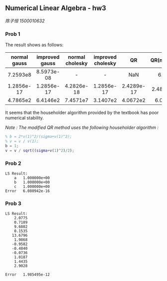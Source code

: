 ## Numerical Linear Algebra - hw3

_陈子恒 1500010632_

### Prob 1

The result shows as follows:

| normal gauss | improved gauss | normal cholesky | improved cholesky |     QR     | QR(modified) |
| :----------: | :------------: | :-------------: | :---------------: | :--------: | :----------: |
|   7.2593e8   |   8.5973e-08   |        -        |         -         |    NaN     |    6.7612    |
|  1.2856e-17  |   1.2856e-17   |   4.2826e-18    |    1.2856e-17     | 2.4289e-17 |  2.4876e-17  |
|   4.7865e2   |    6.4146e2    |    7.4571e7     |     3.1407e2      |  4.0672e2  |   6.0747e2   |

It seems that the householder algorithm provided by the textbook has poor numerical stability.

_Note : The modified QR method uses the following householder algorithm :_

```matlab
% b = 2*v(1)^2/(sigma+v(1)^2);
% v = v / v(1);
b = 1;
v = v / sqrt((sigma+v(1)^2)/2);
```

### Prob 2

```plain
LS Result:
	a	1.000000e+00
	b	1.000000e+00
	c	1.000000e+00
Error	6.080942e-16
```

### Prob 3

```plain
LS Result:
    2.0775
    0.7189
    9.6802
    0.1535
   13.6796
    1.9868
   -0.9582
   -0.4840
   -0.0736
    1.0187
    1.4435
    2.9028

Error	1.985495e-12
```

